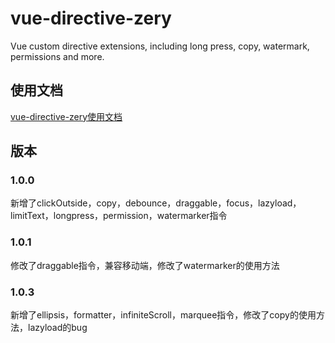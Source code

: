 # vue-directive-zery
Vue custom directive extensions, including long press, copy, watermark, permissions and more.

## 使用文档
[vue-directive-zery使用文档](https://zhouzelin.github.io/zery/)

## 版本
### 1.0.0
新增了clickOutside，copy，debounce，draggable，focus，lazyload，limitText，longpress，permission，watermarker指令

### 1.0.1
修改了draggable指令，兼容移动端，修改了watermarker的使用方法

### 1.0.3
新增了ellipsis，formatter，infiniteScroll，marquee指令，修改了copy的使用方法，lazyload的bug

